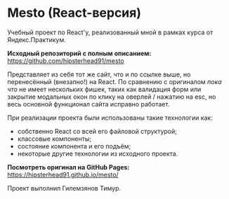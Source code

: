 # Mesto (React-версия)

Учебный проект по React'у, реализованный мной в рамках курса от Яндекс.Практикум.

**Исходный репозиторий с полным описанием:** https://github.com/hipsterhead91/mesto 

Представляет из себя тот же сайт, что и по ссылке выше, но перенесённый (внезапно!) на React. По сравнению с оригиналом *пока что* не имеет нескольких фишек, таких как валидация форм или закрытие модальных окон по клику на оверлей / нажатию на esc, но весь основной функционал сайта исправно работает. 

При реализации проекта были использованы такие технологии как:
* собственно React со всей его файловой структурой;
* классовые компоненты;
* состояние компонента и его подъём;
* некоторые другие технологии из исходного проекта.

**Посмотреть оригинал на GitHub Pages:** https://hipsterhead91.github.io/mesto/

Проект выполнил Гилемзянов Тимур.
